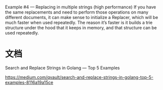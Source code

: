 
Example #4 — Replacing in multiple strings (high performance)
If you have the same replacements and need to perform those operations on many different documents, it can make sense to initialize a Replacer, which will be much faster when used repeatedly. The reason it’s faster is it builds a trie structure under the hood that it keeps in memory, and that structure can be used repeatedly.

# 文档

Search and Replace Strings in Golang — Top 5 Examples

https://medium.com/qvault/search-and-replace-strings-in-golang-top-5-examples-8116a19a15ce